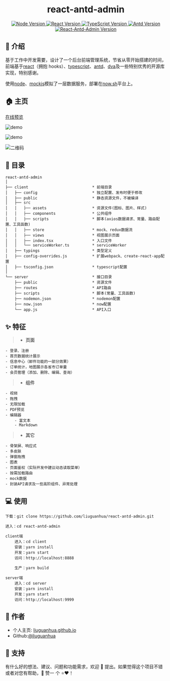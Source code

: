 # <h1 align="center">react-antd-admin</h1>

<p align="center">
  <a href="https://github.com/nodejs/node" target="_blank">
    <img alt="Node Version" src="https://img.shields.io/badge/node-12.14.0-brightgreen" />
  </a>
  <a href="https://github.com/facebook/react" target="_blank">
    <img alt="React Version" src="https://img.shields.io/badge/react-16.8.6-brightgreen" />
  </a>
   <a href="https://github.com/microsoft/TypeScript" target="_blank">
    <img alt="TypeScript Version" src="https://img.shields.io/badge/typescript-3.7.2-brightgreen" />
  </a>
 <a href="https://github.com/ant-design/ant-design" target="_blank">
    <img alt="Antd Version" src="https://img.shields.io/badge/antd-3.25.1-brightgreen" />
  </a>
  <a href="https://github.com/liuguanhua/react-antd-admin/releases" target="_blank">
     <img alt="React-Antd-Admin Version" src="https://img.shields.io/badge/releases-1.0.0-blue.svg?cacheSeconds=2592000" />
  </a>
</p>

## 📖 介绍

基于工作中开发需要，设计了一个后台前端管理系统，节省从零开始搭建的时间，前端基于[react](https://github.com/facebook/react)（拥抱 hooks）、[typescript](https://github.com/microsoft/TypeScript)、[antd](https://github.com/ant-design/ant-design)、[dva](https://github.com/dvajs/dva)及一些特别优秀的开源库实现，特别感谢。

使用[node](https://nodejs.org/zh-cn)、[mockjs](https://github.com/nuysoft/Mock)模拟了一层数据服务，部署在[now.sh](https://zeit.co)平台上。

## 🏠 主页

<!-- [预览地址一](https://liuguanhua.github.io/react-antd-admin/)（推荐） -->

[在线预览](https://react-antd-admin.lhh.now.sh/)

![demo](https://s2.ax1x.com/2020/01/14/lL9rJU.png)

![demo](https://s2.ax1x.com/2020/01/16/lvekAU.gif)

![二维码](https://s2.ax1x.com/2020/01/14/lLSd6s.png)

## 📁 目录

```
react-antd-admin
│
├── client                            * 前端目录
│   ├── config                        * 独立配置、发布时便于修改
│   ├── public                        * 静态资源文件，不被编译
│   ├── src
│   │   ├── assets                    * 资源文件(图标、图片、样式)
│   │   ├── components                * 公共组件
│   │   ├── scripts                   * 脚本(axios数据请求、常量、路由配置、工具函数)
│   │   ├── store                     * mock、redux数据流
│   │   ├── views                     * 视图展示页面
│   │   ├── index.tsx                 * 入口文件
│   │   └── serviceWorker.ts          * serviceWorker
│   ├── typings                       * 类型定义
│   ├── config-overrides.js           * 扩展webpack、create-react-app配置
│   ├── tsconfig.json                 * typescript配置
│  
└── server                            * 接口目录
    ├── public                        * 资源文件
    ├── routes                        * API路由
    ├── scripts                       * 脚本(常量、工具函数)
    ├── nodemon.json                  * nodemon配置
    ├── now.json                      * now配置
    └── app.js                        * API入口
```

## ✨ 特征

> - **页面**

    - 登录、注册
    - 首页数据统计展示
    - 信息中心（邮件功能的一部分效果）
    - 订单统计，地图展示各省市订单量
    - 会员管理（添加、删除、编辑、查询）

> - **组件**

    - 视频
    - 拖拽
    - 无限加载
    - PDF预览
    - 编辑器
        - 富文本
        - Markdown

> - **其它**

    - 骨架屏、响应式
    - 多皮肤
    - 弹窗拖拽
    - 图表
    - 页面鉴权（实际开发中建议动态读取菜单）
    - 按需加载路由
    - mock数据
    - 封装API请求及一些高阶组件、异常处理

## 💻 使用

```
下载：git clone https://github.com/liuguanhua/react-antd-admin.git

进入：cd react-antd-admin

client端
    进入：cd client
    安装：yarn install
    开发：yarn start
    访问：http://localhost:8888

    生产：yarn build

server端
    进入：cd server
    安装：yarn install
    开发：yarn start
    访问：http://localhost:9999
```

## 👤 作者

- 个人主页: [liuguanhua.github.io](https://liuguanhua.github.io)
- Github:[@liuguanhua](https://github.com/liguanhua)

## 🤝 支持

有什么好的想法、建议、问题和功能需求，欢迎 👋 提出。如果觉得这个项目不错或者对您有帮助，👏 赞一 个 ⭐️❤️！
